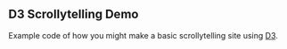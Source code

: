 ## D3 Scrollytelling Demo

Example code of how you might make a basic scrollytelling site using [D3](https://d3js.org/).



